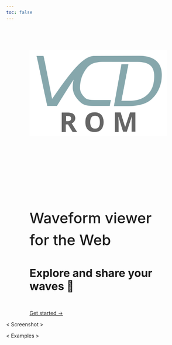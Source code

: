```yaml
---
toc: false
---
```


<style>

.hero {
  display: flex;
  flex-direction: row;
  flex-wrap: wrap-reverse;
  justify-content: space-around;
  /* flex-flow: row wrap; */
  align-items: center;
  font-family: var(--sans-serif);
  /* margin: 8rem 0; */
  /* text-wrap: balance; */
  /* text-align: center; */
}

.hero h1 {
  margin: 2rem 0;
  max-width: none;
  font-size: 50px;
  font-weight: 900;
  line-height: 1;
  background: linear-gradient(90deg, var(--theme-foreground-focus), currentColor);
  -webkit-background-clip: text;
  -webkit-text-fill-color: transparent;
  background-clip: text;
}

.hero h2 {
  margin: 0;
  max-width: 34em;
  font-size: 40px;
  font-style: initial;
  font-weight: 500;
  line-height: 1.5;
  color: var(--theme-foreground);
}

.hero h3 {
  font-size: 30px;
  color: var(--theme-foreground-muted);
}

.hero .slogan {
  text-align: left;
  padding: 0 4rem;
}

.hero .logo {
  padding: 4rem 4rem;
}

@media (min-width: 640px) {
  .hero h1 {
    font-size: 64px;
  }
}

</style>
<div class="hero">
  <div class="slogan">
    <h1>VCDrom</h1>
    <h2>Waveform viewer for the Web</h2>
    <h3>Explore and share your waves 🌊</h3>
    <br>
    <a href="./getting-started" class="red">Get started →</a>
  </div>
  <div class="logo">
    <img src="./data/logo.svg"/>
  </div>
</div>

< Screenshot >

< Examples >





